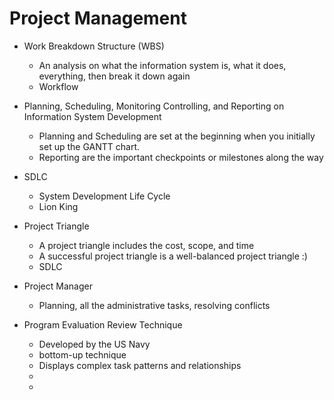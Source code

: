 
# Project Management

- Work Breakdown Structure (WBS)
	- An analysis on what the information system is, what it does, everything, then break it down again
	- Workflow

- Planning, Scheduling, Monitoring Controlling, and Reporting on Information System Development
	- Planning and Scheduling are set at the beginning when you initially set up the GANTT chart.
	- Reporting are the important checkpoints or milestones along the way

- SDLC
	- System Development Life Cycle
	- Lion King

- Project Triangle
	- A project triangle includes the cost, scope, and time 
	- A successful project triangle is a well-balanced project triangle :) 
	- SDLC

- Project Manager
	- Planning, all the administrative tasks, resolving conflicts


- Program Evaluation Review Technique
	- Developed by the US Navy
	- bottom-up technique 
	- Displays complex task patterns and relationships
	- 
	- 